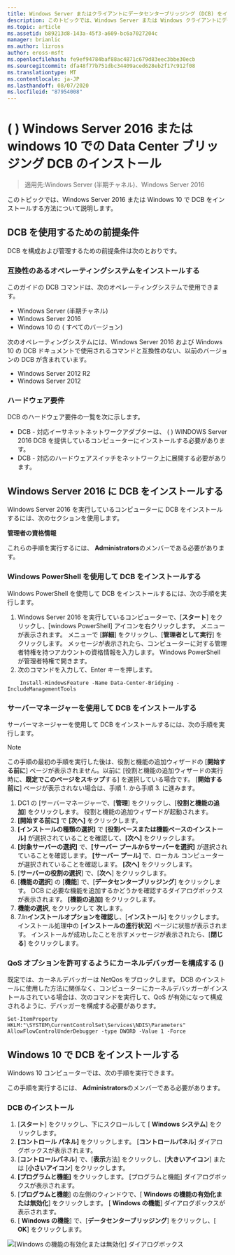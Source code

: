 ```yaml
---
title: Windows Server またはクライアントにデータセンターブリッジング (DCB) をインストールする
description: このトピックでは、Windows Server または Windows クライアントにデータセンターブリッジングをインストールする方法について説明します。
ms.topic: article
ms.assetid: b89213d8-143a-45f3-a609-bc6a7027204c
manager: brianlic
ms.author: lizross
author: eross-msft
ms.openlocfilehash: fe9ef94784baf88ac4871c679d83eec3bbe30ecb
ms.sourcegitcommit: dfa48f77b751dbc34409aced628eb2f17c912f08
ms.translationtype: MT
ms.contentlocale: ja-JP
ms.lasthandoff: 08/07/2020
ms.locfileid: "87954008"
---
```

# <a name="install-data-center-bridging-dcb-in-windows-server-2016-or-windows-10"></a>\( \) Windows Server 2016 または windows 10 での Data Center ブリッジング DCB のインストール

>適用先:Windows Server (半期チャネル)、Windows Server 2016

このトピックでは、Windows Server 2016 または Windows 10 で DCB をインストールする方法について説明します。

## <a name="prerequisites-for-using-dcb"></a>DCB を使用するための前提条件

DCB を構成および管理するための前提条件は次のとおりです。

### <a name="install-a-compatible-operating-system"></a>互換性のあるオペレーティングシステムをインストールする

このガイドの DCB コマンドは、次のオペレーティングシステムで使用できます。

- Windows Server (半期チャネル)
- Windows Server 2016
- Windows 10 の \( すべてのバージョン\)

次のオペレーティングシステムには、Windows Server 2016 および Windows 10 の DCB ドキュメントで使用されるコマンドと互換性のない、以前のバージョンの DCB が含まれています。

- Windows Server 2012 R2
- Windows Server 2012

###  <a name="hardware-requirements"></a>ハードウェア要件

DCB のハードウェア要件の一覧を次に示します。

- DCB \- 対応イーサネットネットワークアダプターは、 \( \) WINDOWS Server 2016 DCB を提供しているコンピューターにインストールする必要があります。
- DCB \- 対応のハードウェアスイッチをネットワーク上に展開する必要があります。


## <a name="install-dcb-in-windows-server-2016"></a>Windows Server 2016 に DCB をインストールする

Windows Server 2016 を実行しているコンピューターに DCB をインストールするには、次のセクションを使用します。

**管理者の資格情報**

これらの手順を実行するには、 **Administrators**のメンバーである必要があります。

### <a name="install-dcb-using-windows-powershell"></a>Windows PowerShell を使用して DCB をインストールする

Windows PowerShell を使用して DCB をインストールするには、次の手順を実行します。

1. Windows Server 2016 を実行しているコンピューターで、[**スタート**] をクリックし、[windows PowerShell] アイコンを右クリックします。 メニューが表示されます。 メニューで [**詳細**] をクリックし、[**管理者として実行**] をクリックします。 メッセージが表示されたら、コンピューターに対する管理者特権を持つアカウントの資格情報を入力します。 Windows PowerShell が管理者特権で開きます。
2. 次のコマンドを入力して、Enter キーを押します。

````
    Install-WindowsFeature -Name Data-Center-Bridging -IncludeManagementTools
````

### <a name="install-dcb-using-server-manager"></a>サーバーマネージャーを使用して DCB をインストールする

サーバーマネージャーを使用して DCB をインストールするには、次の手順を実行します。

>[!NOTE]
>この手順の最初の手順を実行した後は、役割と機能の追加ウィザードの [**開始する前に**] ページが表示されません。以前に [役割と機能の追加ウィザードの実行時に、**既定でこのページをスキップ**する] を選択している場合です。 [**開始する前に**] ページが表示されない場合は、手順 1. から手順 3. に進みます。

1. DC1 の [サーバーマネージャーで、[**管理**] をクリックし、[**役割と機能の追加**] をクリックします。 役割と機能の追加ウィザードが起動されます。
2. **[開始する前に]** で **[次へ]** をクリックします。
3. **[インストールの種類の選択]** で **[役割ベースまたは機能ベースのインストール]** が選択されていることを確認して、**[次へ]** をクリックします。
4. **[対象サーバーの選択]** で、**[サーバー プールからサーバーを選択]** が選択されていることを確認します。 **[サーバー プール]** で、ローカル コンピューターが選択されていることを確認します。 **[次へ]** をクリックします。
5. [**サーバーの役割の選択**] で、[**次へ**] をクリックします。
6. [**機能の選択**] の [**機能**] で、[**データセンターブリッジング**] をクリックします。 DCB に必要な機能を追加するかどうかを確認するダイアログボックスが表示されます。 **[機能の追加]** をクリックします。
7. **機能の選択**, をクリックして **次**します。
8. 7.In**インストールオプションを確認**し、[**インストール**] をクリックします。 インストール処理中の [**インストールの進行状況**] ページに状態が表示されます。 インストールが成功したことを示すメッセージが表示されたら、[**閉じる**] をクリックします。

### <a name="configure-the-kernel-debugger-to-allow-qos-optional"></a>QoS オプションを許可するようにカーネルデバッガーを構成する \(\)

 既定では、カーネルデバッガーは NetQos をブロックします。 DCB のインストールに使用した方法に関係なく、コンピューターにカーネルデバッガーがインストールされている場合は、次のコマンドを実行して、QoS が有効になって構成されるように、デバッガーを構成する必要があります。

````
Set-ItemProperty HKLM:"\SYSTEM\CurrentControlSet\Services\NDIS\Parameters" AllowFlowControlUnderDebugger -type DWORD -Value 1 -Force
````

## <a name="install-dcb-in-windows-10"></a>Windows 10 で DCB をインストールする

Windows 10 コンピューターでは、次の手順を実行できます。

この手順を実行するには、 **Administrators**のメンバーである必要があります。

### <a name="install-dcb"></a>DCB のインストール

1. [**スタート**] をクリックし、下にスクロールして [ **Windows システム**] をクリックします。
2. **[コントロール パネル]** をクリックします。 [**コントロールパネル**] ダイアログボックスが表示されます。
3. [**コントロールパネル**] で、[**表示**方法] をクリックし、[**大きいアイコン**] または [**小さいアイコン**] をクリックします。
4. **[プログラムと機能]** をクリックします。 [プログラムと機能] ダイアログボックスが表示されます。
5. [**プログラムと機能**] の左側のウィンドウで、[ **Windows の機能の有効化または無効化**] をクリックします。 [ **Windows の機能**] ダイアログボックスが表示されます。
6. [ **Windows の機能**] で、[**データセンターブリッジング**] をクリックし、[ **OK**] をクリックします。

![[Windows の機能の有効化または無効化] ダイアログボックス](../../media/Dcb-Scripting/Dcb-Scripting.jpg)


